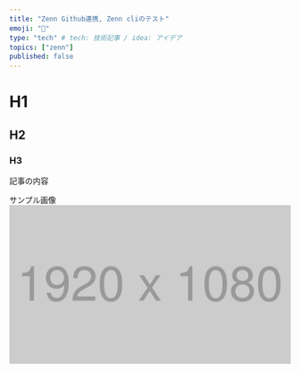 ```yaml
---
title: "Zenn Github連携, Zenn cliのテスト"
emoji: "💨"
type: "tech" # tech: 技術記事 / idea: アイデア
topics: ["zenn"]
published: false
---
```


# H1
## H2
### H3


記事の内容

サンプル画像
![](/images/sample-article/1920x1080.png)
